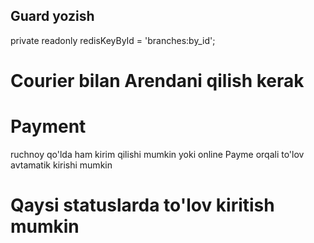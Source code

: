 ## Guard yozish

private readonly redisKeyById = 'branches:by_id';

# Courier bilan Arendani qilish kerak

# Payment

ruchnoy qo'lda ham kirim qilishi mumkin
yoki online Payme orqali to'lov avtamatik kirishi mumkin

# Qaysi statuslarda to'lov kiritish mumkin
